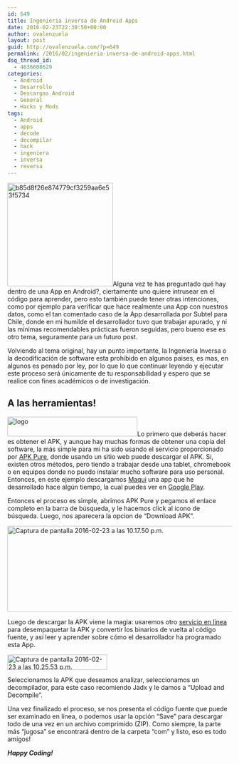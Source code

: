 ```yaml
---
id: 649
title: Ingenieria inversa de Android Apps
date: 2016-02-23T22:30:50+00:00
author: ovalenzuela
layout: post
guid: http://ovalenzuela.com/?p=649
permalink: /2016/02/ingenieria-inversa-de-android-apps.html
dsq_thread_id:
  - 4636608629
categories:
  - Android
  - Desarrollo
  - Descargas Android
  - General
  - Hacks y Mods
tags:
  - Android
  - apps
  - decode
  - decompilar
  - hack
  - ingeniera
  - inversa
  - reversa
---
```

<img class=" size-full wp-image-668 alignleft" src="http://www.ovalenzuela.com/wp-content/uploads/2016/02/b85d8f26e874779cf3259aa6e53f5734.jpg" alt="b85d8f26e874779cf3259aa6e53f5734" width="237" height="232" />Alguna vez te has preguntado qué hay dentro de una App en Android?, ciertamente uno quiere intrusear en el código para aprender, pero esto también puede tener otras intenciones, como por ejemplo para verificar que hace realmente una App con nuestros datos, como el tan comentado caso de la App desarrollada por Subtel para Chile, donde en mi humilde el desarrollador tuvo que trabajar apurado, y ni las mínimas recomendables prácticas fueron seguidas, pero bueno ese es otro tema, seguramente para un futuro post.

Volviendo al tema original, hay un punto importante, la Ingeniería Inversa o la decodificación de software esta prohibido en algunos paises, es mas, en algunos es penado por ley, por lo que lo que continuar leyendo y ejecutar este proceso será únicamente de tu responsabilidad y espero que se realice con fines académicos o de investigación.

## A las herramientas!

<img class=" size-full wp-image-691 alignleft" src="http://www.ovalenzuela.com/wp-content/uploads/2016/02/logo.png" alt="logo" width="292" height="44" />Lo primero que deberás hacer es obtener el APK, y aunque hay muchas formas de obtener una copia del software, la más simple para mi ha sido usando el servicio proporcionado por <a href="https://apkpure.com/" target="_blank">APK Pure</a>, donde usando un sitio web puede descargar el APK. Si, existen otros métodos, pero tiendo a trabajar desde una tablet, chromebook o en equipos donde no puedo instalar mucho software para uso personal. Entonces, en este ejemplo descargamos <a href="https://play.google.com/store/apps/details?id=com.xpertians.maqui" target="_blank">Maqui</a> una app que he desarrollado hace algún tiempo, la cual puedes ver en <a href="https://play.google.com/store/apps/details?id=com.xpertians.maqui" target="_blank">Google Play</a>.

Entonces el proceso es simple, abrimos APK Pure y pegamos el enlace completo en la barra de búsqueda, y le hacemos click al icono de búsqueda. Luego, nos aparecera la opcion de &#8220;Download APK&#8221;.

<img class="alignnone size-full wp-image-694" src="http://www.ovalenzuela.com/wp-content/uploads/2016/02/captura-de-pantalla-2016-02-23-a-las-10-17-50-p-m.png" alt="Captura de pantalla 2016-02-23 a las 10.17.50 p.m." width="774" height="193" sizes="(max-width: 774px) 100vw, 774px" />

Luego de descargar la APK viene la magia: usaremos otro <a href="http://www.javadecompilers.com/" target="_blank">servicio en línea </a>para desempaquetar la APK y convertir los binarios de vuelta al código fuente, y así leer y aprender sobre cómo el desarrollador ha programado esta App.

<img class=" size-full wp-image-706 aligncenter" src="http://www.ovalenzuela.com/wp-content/uploads/2016/02/captura-de-pantalla-2016-02-23-a-las-10-25-53-p-m.png" alt="Captura de pantalla 2016-02-23 a las 10.25.53 p.m." width="224" height="34" />

Seleccionamos la APK que deseamos analizar, seleccionamos un decompilador, para este caso recomiendo Jadx y le damos a &#8220;Upload and Decompile&#8221;.

Una vez finalizado el proceso, se nos presenta el código fuente que puede ser examinado en línea, o podemos usar la opción &#8220;Save&#8221; para descargar todo de una vez en un archivo comprimido (ZIP). Como siempre, la parte más &#8220;jugosa&#8221; se encontrará dentro de la carpeta &#8220;com&#8221; y listo, eso es todo amigos!

_**Happy Coding!**_
